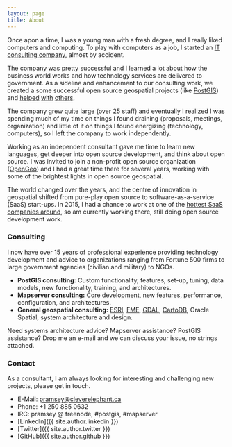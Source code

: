 ```yaml
---
layout: page
title: About
---
```


Once apon a time, I was a young man with a fresh degree, and I really liked computers and computing. To play with computers as a job, I started an [IT consulting company](http://www.refractions.net), almost by accident. 

The company was pretty successful and I learned a lot about how the business world works and how technology services are delivered to government. As a sideline and enhancement to our consulting work, we created a some successful open source geospatial projects (like [PostGIS](http://postgis.net)) and [helped](http://trac.osgeo.org/geos) [with](http://mapserver.org) [others](http://geoserver.org).

The company grew quite large (over 25 staff) and eventually I realized I was spending much of my time on things I found draining (proposals, meetings, organization) and little of it on things I found energizing (technology, computers), so I left the company to work independently.

Working as an independent consultant gave me time to learn new languages, get deeper into open source development, and think about open source. I was invited to join a non-profit open source organization ([OpenGeo](http://boundlessgeo.com/)) and I had a great time there for several years, working with some of the brightest lights in open source geospatial.

The world changed over the years, and the centre of innovation in geospatial shifted from pure-play open source to software-as-a-service (SaaS) start-ups. In 2015, I had a chance to work at one of the [hottest SaaS companies around](http://cartodb.com), so am currently working there, still doing open source development work.

### Consulting

I now have over 15 years of professional experience providing technology development and advice to organizations ranging from Fortune 500 firms to large government agencies (civilian and military) to NGOs.

* **PostGIS consulting:** Custom functionality, features, set-up, tuning, data models, new functionality, training, and architectures.
* **Mapserver consulting:** Core development, new features, performance, configuration, and architectures.
* **General geospatial consulting:** [ESRI](http://esri.com), [FME](http://safe.com), [GDAL](http://gdal.org), [CartoDB](http://cartodb.com), Oracle Spatial, system architecture and design.

Need systems architecture advice? Mapserver assistance? PostGIS assistance? Drop me an e-mail and we can discuss your issue, no strings attached.

### Contact

As a consultant, I am always looking for interesting and challenging new projects, please get in touch.

* E-Mail: [pramsey@cleverelephant.ca](mailto:pramsey@cleverelephant.ca)
* Phone: +1 250 885 0632
* IRC: pramsey @ freenode, #postgis, #mapserver
* [LinkedIn]({{ site.author.linkedin }})
* [Twitter]({{ site.author.twitter }})
* [GitHub]({{ site.author.github }})